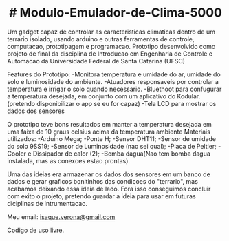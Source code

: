 <h1 align="center"> # Modulo-Emulador-de-Clima-5000 </h1>

Um gadget capaz de controlar as caracteristicas climaticas dentro de um terrario isolado, usando arduino e outras ferramentas de controle, computacao, prototipagem e programacao.
Prototipo desenvolvido como projeto de final da disciplina de Introducao em Engenharia de Controle e Automacao da Universidade Federal de Santa Catarina (UFSC)

Features do Prototipo:
-Monitora temperatura e umidade do ar, umidade do solo e luminosidade do ambiente.
-Atuadores responsaveis por controlar a temperatura e irrigar o solo quando necessario.
-Bluethoot para confugurar a temperatura desejada, em conjunto com um aplicativo do Kodular.
(pretendo disponibilizar o app se eu for capaz)
-Tela LCD para mostrar os dados dos sensores

O prototipo teve bons resultados em manter a temperatura desejada em uma faixa de 10 graus celsius acima da temperatura ambiente
Materiais utilizados:
-Arduino Mega;
-Ponte H;
-Sensor DHT11;
-Sensor de umidade do solo 9SS19;
-Sensor de Luminosidade (nao sei qual);
-Placa de Peltier;
-Cooler e Dissipador de calor (2);
-Bomba dagua(Nao tem bomba dagua instalada, mas as conexoes estao prontas).

Uma das ideias era armazenar os dados dos sensores em um banco de dados e gerar graficos bonitinhos das condicoes do "terrario", mas acabamos deixando essa ideia de lado. 
Fora isso conseguimos concluir com exito o projeto, pretendo guardar a ideia para usar em futuras diciplinas de intrumentacao.

Meu email: isaque.verona@gmail.com

Codigo de uso livre.
